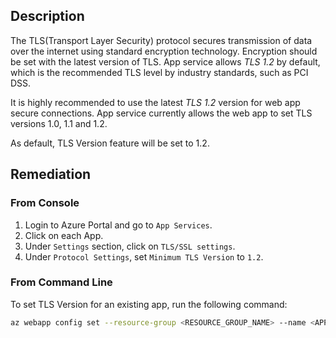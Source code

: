 ## Description

The TLS(Transport Layer Security) protocol secures transmission of data over the internet using standard encryption technology. Encryption should be set with the latest version of TLS. App service allows *TLS 1.2* by default, which is the recommended TLS level by industry standards, such as PCI DSS.

It is highly recommended to use the latest *TLS 1.2* version for web app secure connections. App service currently allows the web app to set TLS versions 1.0, 1.1 and 1.2.

As default, TLS Version feature will be set to 1.2.

## Remediation

### From Console

  1. Login to Azure Portal and go to `App Services`.
  2. Click on each App.
  3. Under `Settings` section, click on `TLS/SSL settings`.
  4. Under `Protocol Settings`, set `Minimum TLS Version` to `1.2`.

### From Command Line

To set TLS Version for an existing app, run the following command:

```bash
az webapp config set --resource-group <RESOURCE_GROUP_NAME> --name <APP_NAME> --min-tls-version 1.2
```
